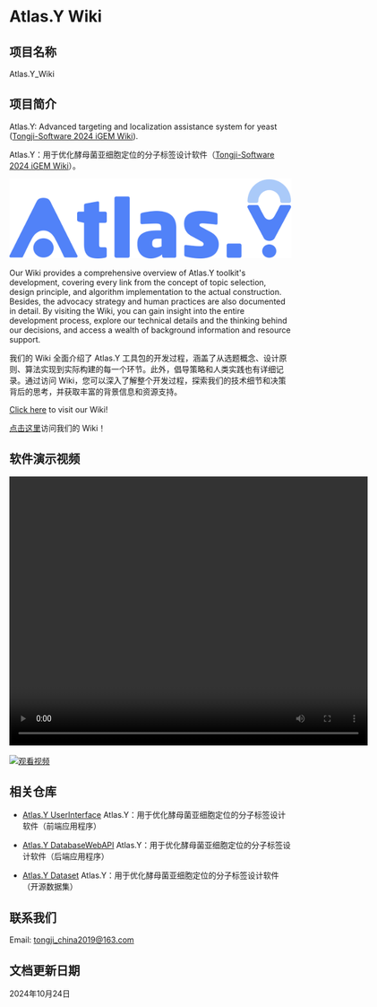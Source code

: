 # Atlas.Y Wiki

## 项目名称

Atlas.Y_Wiki

## 项目简介

Atlas.Y: Advanced targeting and localization assistance system for yeast ([Tongji-Software 2024 iGEM Wiki](https://2024.igem.wiki/tongji-software)).

Atlas.Y：用于优化酵母菌亚细胞定位的分子标签设计软件（[Tongji-Software 2024 iGEM Wiki](https://2024.igem.wiki/tongji-software)）。

![](assets/Logo.png)

Our Wiki provides a comprehensive overview of Atlas.Y toolkit's development, covering every link from the concept of topic selection, design principle, and algorithm implementation to the actual construction. Besides, the advocacy strategy and human practices are also documented in detail. By visiting the Wiki, you can gain insight into the entire development process, explore our technical details and the thinking behind our decisions, and access a wealth of background information and resource support.

我们的 Wiki 全面介绍了 Atlas.Y 工具包的开发过程，涵盖了从选题概念、设计原则、算法实现到实际构建的每一个环节。此外，倡导策略和人类实践也有详细记录。通过访问 Wiki，您可以深入了解整个开发过程，探索我们的技术细节和决策背后的思考，并获取丰富的背景信息和资源支持。

[Click here](https://2024.igem.wiki/tongji-software) to visit our Wiki!

[点击这里](https://2024.igem.wiki/tongji-software)访问我们的 Wiki！

## 软件演示视频

[](https://raw.githubusercontent.com/MinmusLin/Atlas.Y_Wiki/blob/main/SoftwareDemonstrationVideo.mp4)

<video width="640" height="480" controls>
  <source src="https://raw.githubusercontent.com/MinmusLin/Atlas.Y_Wiki/main/SoftwareDemonstrationVideo.mp4" type="video/mp4">
  Your browser does not support the video tag.
</video>

[![观看视频](https://via.placeholder.com/150)](https://raw.githubusercontent.com/MinmusLin/Atlas.Y_Wiki/main/SoftwareDemonstrationVideo.mp4)

## 相关仓库

* [Atlas.Y UserInterface](https://github.com/MinmusLin/Atlas.Y_UserInterface)
Atlas.Y：用于优化酵母菌亚细胞定位的分子标签设计软件（前端应用程序）

* [Atlas.Y DatabaseWebAPI](https://github.com/MinmusLin/Atlas.Y_DatabaseWebAPI)
Atlas.Y：用于优化酵母菌亚细胞定位的分子标签设计软件（后端应用程序）

* [Atlas.Y Dataset](https://github.com/MinmusLin/Atlas.Y_Dataset)
Atlas.Y：用于优化酵母菌亚细胞定位的分子标签设计软件（开源数据集）

## 联系我们

Email: tongji_china2019@163.com

## 文档更新日期

2024年10月24日